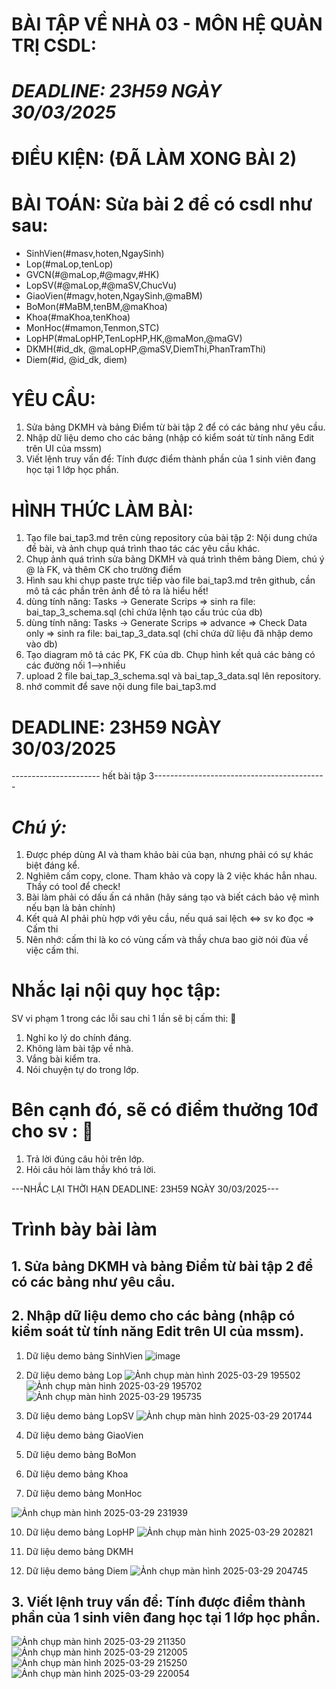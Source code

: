 # BÀI TẬP VỀ NHÀ 03 - MÔN HỆ QUẢN TRỊ CSDL:

# ***DEADLINE: 23H59 NGÀY 30/03/2025***

# ĐIỀU KIỆN: (ĐÃ LÀM XONG BÀI 2)

# BÀI TOÁN: Sửa bài 2 để có csdl như sau:
  + SinhVien(#masv,hoten,NgaySinh)
  + Lop(#maLop,tenLop)
  + GVCN(#@maLop,#@magv,#HK)
  + LopSV(#@maLop,#@maSV,ChucVu)
  + GiaoVien(#magv,hoten,NgaySinh,@maBM)
  + BoMon(#MaBM,tenBM,@maKhoa)
  + Khoa(#maKhoa,tenKhoa)
  + MonHoc(#mamon,Tenmon,STC)
  + LopHP(#maLopHP,TenLopHP,HK,@maMon,@maGV)
  + DKMH(#id_dk, @maLopHP,@maSV,DiemThi,PhanTramThi)
  + Diem(#id, @id_dk, diem)

# YÊU CẦU:
1. Sửa bảng DKMH và bảng Điểm từ bài tập 2 để có các bảng như yêu cầu.
2. Nhập dữ liệu demo cho các bảng (nhập có kiểm soát từ tính năng Edit trên UI của mssm)
3. Viết lệnh truy vấn để: Tính được điểm thành phần của 1 sinh viên đang học tại 1 lớp học phần.

# HÌNH THỨC LÀM BÀI:
1. Tạo file bai_tap3.md trên cùng repository của bài tập 2:
   Nội dung chứa đề bài, và ảnh chụp quá trình thao tác các yêu cầu khác.
2. Chụp ảnh quá trình sửa bảng DKMH và quá trình thêm bảng Diem, chú ý @ là FK, và thêm CK cho trường điểm
3. Hình sau khi chụp paste trực tiếp vào file bai_tap3.md trên github, cần mô tả các phần trên ảnh để tỏ ra là hiểu hết!
4. dùng tính năng: Tasks -> Generate Scrips => sinh ra file: bai_tap_3_schema.sql  (chỉ chứa lệnh tạo cấu trúc của db)
5. dùng tính năng: Tasks -> Generate Scrips => advance => Check Data only => sinh ra file: bai_tap_3_data.sql  (chỉ chứa dữ liệu đã nhập demo vào db)
6. Tạo diagram mô tả các PK, FK của db. Chụp hình kết quả các bảng có các đường nối 1-->nhiều
7. upload 2 file  bai_tap_3_schema.sql và bai_tap_3_data.sql lên repository.
8. nhớ commit để save nội dung file bai_tap3.md

# DEADLINE: 23H59 NGÀY 30/03/2025

---------------------- hết bài tập 3-------------------------------------------
# ***Chú ý:***
1. Được phép dùng AI và tham khảo bài của bạn, nhưng phải có sự khác biệt đáng kể.
2. Nghiêm cấm copy, clone. Tham khảo và copy là 2 việc khác hẳn nhau. Thầy có tool để check!
3. Bài làm phải có dấu ấn cá nhân (hãy sáng tạo và biết cách bảo vệ mình nếu bạn là bản chính)
4. Kết quả AI phải phù hợp với yêu cầu, nếu quá sai lệch <=> sv ko đọc => Cấm thi
5. Nên nhớ: cấm thi là ko có vùng cấm và thầy chưa bao giờ nói đùa về việc cấm thi.

# Nhắc lại nội quy học tập:
SV vi phạm 1 trong các lỗi sau chỉ 1 lần sẽ bị cấm thi: 🚫
1. Nghỉ ko lý do chính đáng.
2. Không làm bài tập về nhà.
3. Vắng bài kiểm tra.
4. Nói chuyện tự do trong lớp.

# Bên cạnh đó, sẽ có điểm thưởng 10đ cho sv :  🎁
1. Trả lời đúng câu hỏi trên lớp.
2. Hỏi câu hỏi làm thầy khó trả lời.

---NHẮC LẠI THỜI HẠN DEADLINE: 23H59 NGÀY 30/03/2025---
# Trình bày bài làm
## 1. Sửa bảng DKMH và bảng Điểm từ bài tập 2 để có các bảng như yêu cầu.

## 2. Nhập dữ liệu demo cho các bảng (nhập có kiểm soát từ tính năng Edit trên UI của mssm).
1. Dữ liệu demo bảng SinhVien
![image](https://github.com/user-attachments/assets/1a5d722a-0ab9-4893-912b-ae5969cc8225)

2. Dữ liệu demo bảng Lop
![Ảnh chụp màn hình 2025-03-29 195502](https://github.com/user-attachments/assets/bd257420-2afe-4f11-adcc-5aa77b6ddce3)
![Ảnh chụp màn hình 2025-03-29 195702](https://github.com/user-attachments/assets/2d1094f4-4c21-4c2c-8a2e-8023c9553db9)
![Ảnh chụp màn hình 2025-03-29 195735](https://github.com/user-attachments/assets/116b51db-02e4-4ad1-b185-7b395b1200b3)

4. Dữ liệu demo bảng LopSV
![Ảnh chụp màn hình 2025-03-29 201744](https://github.com/user-attachments/assets/24e9ff60-8ce7-4980-b1d0-b612f597d60a)

5. Dữ liệu demo bảng GiaoVien

6. Dữ liệu demo bảng BoMon

7. Dữ liệu demo bảng Khoa

8. Dữ liệu demo bảng MonHoc

![Ảnh chụp màn hình 2025-03-29 231939](https://github.com/user-attachments/assets/a7ef332a-2e5c-4ec5-87e6-fa935ad25007)

10. Dữ liệu demo bảng LopHP
![Ảnh chụp màn hình 2025-03-29 202821](https://github.com/user-attachments/assets/836409ec-2d59-4faa-9abb-0d15ff72ae77)

11. Dữ liệu demo bảng DKMH

12. Dữ liệu demo bảng Diem
![Ảnh chụp màn hình 2025-03-29 204745](https://github.com/user-attachments/assets/f4d70a12-340e-429f-b44b-c3226be43c68)

## 3. Viết lệnh truy vấn để: Tính được điểm thành phần của 1 sinh viên đang học tại 1 lớp học phần.
![Ảnh chụp màn hình 2025-03-29 211350](https://github.com/user-attachments/assets/f8debbce-a6da-4ebe-b197-73ca5921442f)
![Ảnh chụp màn hình 2025-03-29 212005](https://github.com/user-attachments/assets/934e41eb-0ab7-4218-9eb4-296d2a479148)
![Ảnh chụp màn hình 2025-03-29 215250](https://github.com/user-attachments/assets/f85dcabf-77cd-4662-87e5-a7cd55c4895b)
![Ảnh chụp màn hình 2025-03-29 220054](https://github.com/user-attachments/assets/755d13eb-3a52-4d5e-a1b2-7171f66fe24c)
